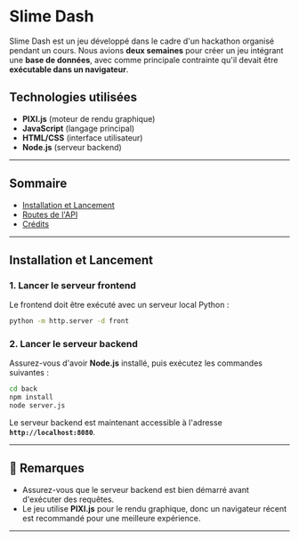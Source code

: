 # Slime Dash

Slime Dash est un jeu développé dans le cadre d'un hackathon organisé pendant un cours. Nous avions **deux semaines** pour créer un jeu intégrant une **base de données**, avec comme principale contrainte qu'il devait être **exécutable dans un navigateur**.

## Technologies utilisées
- **PIXI.js** (moteur de rendu graphique)
- **JavaScript** (langage principal)
- **HTML/CSS** (interface utilisateur)
- **Node.js** (serveur backend)

---

## Sommaire
- [Installation et Lancement](#installation-et-lancement)
- [Routes de l'API](back/readme.md)
- [Crédits](#credits)

---

## Installation et Lancement

### 1. Lancer le serveur frontend
Le frontend doit être exécuté avec un serveur local Python :
```bash
python -m http.server -d front
```

### 2. Lancer le serveur backend
Assurez-vous d'avoir **Node.js** installé, puis exécutez les commandes suivantes :
```bash
cd back
npm install
node server.js
```
Le serveur backend est maintenant accessible à l'adresse **`http://localhost:8080`**.

---

## 📌 Remarques
- Assurez-vous que le serveur backend est bien démarré avant d'exécuter des requêtes.
- Le jeu utilise **PIXI.js** pour le rendu graphique, donc un navigateur récent est recommandé pour une meilleure expérience.

---


